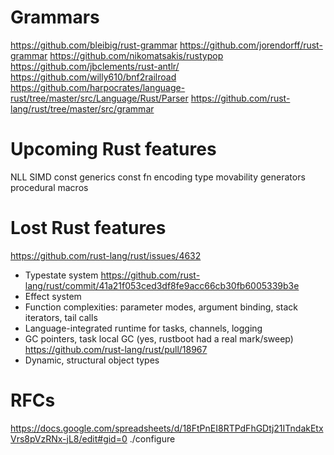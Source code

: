 # Grammars

https://github.com/bleibig/rust-grammar
https://github.com/jorendorff/rust-grammar
https://github.com/nikomatsakis/rustypop
https://github.com/jbclements/rust-antlr/
https://github.com/willy610/bnf2railroad
https://github.com/harpocrates/language-rust/tree/master/src/Language/Rust/Parser
https://github.com/rust-lang/rust/tree/master/src/grammar

# Upcoming Rust features

NLL
SIMD
const generics
const fn
encoding type movability
generators
procedural macros

# Lost Rust features

https://github.com/rust-lang/rust/issues/4632

* Typestate system https://github.com/rust-lang/rust/commit/41a21f053ced3df8fe9acc66cb30fb6005339b3e
* Effect system
* Function complexities: parameter modes, argument binding, stack iterators, tail calls
* Language-integrated runtime for tasks, channels, logging
* GC pointers, task local GC (yes, rustboot had a real mark/sweep) https://github.com/rust-lang/rust/pull/18967
* Dynamic, structural object types


# RFCs

https://docs.google.com/spreadsheets/d/18FtPnEI8RTPdFhGDtj21ITndakEtxVrs8pVzRNx-jL8/edit#gid=0
./configure
